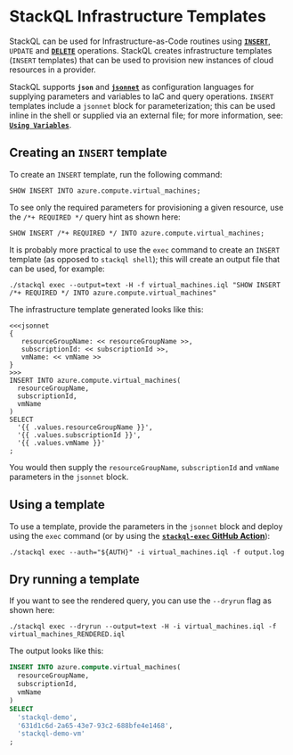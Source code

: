 # StackQL Infrastructure Templates

StackQL can be used for Infrastructure-as-Code routines using [__`INSERT`__](https://stackql.io/docs/language-spec/insert), `UPDATE` and [__`DELETE`__](https://stackql.io/docs/language-spec/delete) operations.  StackQL creates infrastructure templates (`INSERT` templates) that can be used to provision new instances of cloud resources in a provider.  

StackQL supports __`json`__ and [__`jsonnet`__](https://jsonnet.org/) as configuration languages for supplying parameters and variables to IaC and query operations.  `INSERT` templates include a `jsonnet` block for parameterization; this can be used inline in the shell or supplied via an external file; for more information, see: [__`Using Variables`__](https://stackql.io/docs/getting-started/variables).  

## Creating an `INSERT` template

To create an `INSERT` template, run the following command:

```
SHOW INSERT INTO azure.compute.virtual_machines;
```

To see only the required parameters for provisioning a given resource, use the `/*+ REQUIRED */` query hint as shown here:

```
SHOW INSERT /*+ REQUIRED */ INTO azure.compute.virtual_machines;
```

It is probably more practical to use the `exec` command to create an `INSERT` template (as opposed to `stackql shell`); this will create an output file that can be used, for example:

```
./stackql exec --output=text -H -f virtual_machines.iql "SHOW INSERT /*+ REQUIRED */ INTO azure.compute.virtual_machines"
```

The infrastructure template generated looks like this:  

```
<<<jsonnet
{
   resourceGroupName: << resourceGroupName >>,
   subscriptionId: << subscriptionId >>,
   vmName: << vmName >>
}
>>>
INSERT INTO azure.compute.virtual_machines(
  resourceGroupName,
  subscriptionId,
  vmName
)
SELECT
  '{{ .values.resourceGroupName }}',
  '{{ .values.subscriptionId }}',
  '{{ .values.vmName }}'
;
```

You would then supply the `resourceGroupName`, `subscriptionId` and `vmName` parameters in the `jsonnet` block.

## Using a template

To use a template, provide the parameters in the `jsonnet` block and deploy using the `exec` command (or by using the [__`stackql-exec` GitHub Action__](https://github.com/marketplace/actions/stackql-studios-stackql-exec)):

```
./stackql exec --auth="${AUTH}" -i virtual_machines.iql -f output.log
```

## Dry running a template

If you want to see the rendered query, you can use the `--dryrun` flag as shown here:

```
./stackql exec --dryrun --output=text -H -i virtual_machines.iql -f virtual_machines_RENDERED.iql
```

The output looks like this:

```sql
INSERT INTO azure.compute.virtual_machines(
  resourceGroupName,
  subscriptionId,
  vmName
)
SELECT
  'stackql-demo',
  '631d1c6d-2a65-43e7-93c2-688bfe4e1468',
  'stackql-demo-vm'
;
```